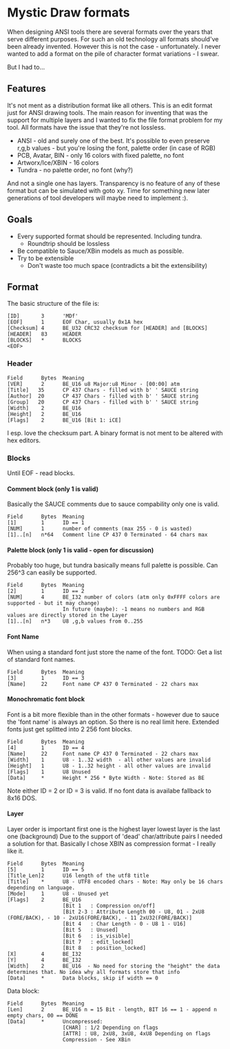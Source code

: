 # Mystic Draw formats

When designing ANSI tools there are several formats over the years that serve different purposes. For such an old technology all formats should've been already invented.
However this is not the case - unfortunately. I never wanted to add a format on the pile of character format variations - I swear.

But I had to… 

## Features

It's not ment as a distribution format like all others. This is an edit format just for ANSI drawing tools.
The main reason for inventing that was the support for multiple layers and I wanted to fix the file format problem for my tool. 
All formats have the issue that they're not lossless.

- ANSI - old and surely one of the best. It's possible to even preserve r,g,b values - but you're losing the font, palette order (in case of RGB)
- PCB, Avatar, BIN - only 16 colors with fixed palette, no font
- Artworx/Ice/XBIN - 16 colors
- Tundra - no palette order, no font (why?)

And not a single one has layers. Transparency is no feature of any of these format but can be simulated with goto xy.
Time for something new later generations of tool developers will maybe need to implement :).

## Goals

- Every supported format should be represented. Including tundra.
  - Roundtrip should be lossless
- Be compatible to Sauce/XBin models as much as possible.
- Try to be extensible
  - Don't waste too much space (contradicts a bit the extensibility)

## Format

The basic structure of the file is:
```
[ID]       3      'MDf'
[EOF]      1      EOF Char, usually 0x1A hex
[Checksum] 4      BE_U32 CRC32 checksum for [HEADER] and [BLOCKS]
[HEADER]   83     HEADER
[BLOCKS]   *      BLOCKS
<EOF>
```

### Header

```
Field      Bytes  Meaning
[VER]      2      BE_U16 u8 Major:u8 Minor - [00:00] atm
[Title]   35      CP 437 Chars - filled with b' ' SAUCE string
[Author]  20      CP 437 Chars - filled with b' ' SAUCE string
[Group]   20      CP 437 Chars - filled with b' ' SAUCE string
[Width]    2      BE_U16
[Height]   2      BE_U16
[Flags]    2      BE_U16 [Bit 1: iCE]
```

I esp. love the checksum part. A binary format is not ment to be altered with hex editors.

### Blocks

Until EOF - read blocks.

#### Comment block (only 1 is valid)

Basically the SAUCE comments due to sauce compability only one is valid.

```
Field      Bytes  Meaning
[1]        1      ID == 1
[NUM]      1      number of comments (max 255 - 0 is wasted)
[1]..[n]   n*64   Comment line CP 437 0 Terminated - 64 chars max
```

#### Palette block (only 1 is valid - open for discussion)

Probably too huge, but tundra basically means full palette is possible. Can 256^3 can easily be supported.
```
Field      Bytes  Meaning
[2]        1      ID == 2
[NUM]      4      BE_I32 number of colors (atm only 0xFFFF colors are supported - but it may change)
                  In future (maybe): -1 means no numbers and RGB values are directly stored in the Layer    
[1]..[n]   n*3    U8 ,g,b values from 0..255
```

#### Font Name

When using a standard font just store the name of the font. TODO: Get a list of standard font names.

```
Field      Bytes  Meaning
[3]        1      ID == 3
[Name]     22     Font name CP 437 0 Terminated - 22 chars max
```

#### Monochromatic font block

Font is a bit more flexible than in the other formats - however due to sauce the 'font name' is always an option.
So there is no real limit here. Extended fonts just get splitted into 2 256 font blocks.

```
Field      Bytes  Meaning
[4]        1      ID == 4
[Name]     22     Font name CP 437 0 Terminated - 22 chars max
[Width]    1      U8 - 1..32 width  - all other values are invalid
[Height]   1      U8 - 1..32 height - all other values are invalid
[Flags]    1      U8 Unused 
[Data]     *      Height * 256 * Byte Width - Note: Stored as BE
```

Note either ID = 2 or ID = 3 is valid. If no font data is availabe fallback to 8x16 DOS.

#### Layer

Layer order is important first one is the highest layer lowest layer is the last one (background)
Due to the support of 'dead' char/attribute pairs I needed a solution for that. Basically I chose XBIN as compression format - I really like it.

```
Field      Bytes  Meaning
[5]        1      ID == 5
[Title_Len]2      U16 length of the utf8 title
[Title]    *      U8 - UTF8 encoded chars - Note: May only be 16 chars depending on language.
[Mode]     1      U8 - Unused yet
[Flags]    2      BE_U16
                  [Bit 1   : Compression on/off]
                  [Bit 2-3 : Attribute Length 00 - U8, 01 - 2xU8 (FORE/BACK), - 10 - 2xU16(FORE/BACK), - 11 2xU32(FORE/BACK)]
                  [Bit 4   : Char Length - 0 - U8 1 - U16]
                  [Bit 5   : Unused]
                  [Bit 6   : is_visible]
                  [Bit 7   : edit_locked]
                  [Bit 8   : position_locked]
[X]        4      BE_I32
[Y]        4      BE_I32
[Width]    2      BE_U16  - No need for storing the "height" the data determines that. No idea why all formats store that info
[Data]     *      Data blocks, skip if width == 0
```

Data block:

```
Field      Bytes  Meaning
[Len]      2      BE_U16 n = 15 Bit - length, BIT 16 == 1 - append n empty chars, 00 == DONE
[Data]     *      Uncompressed:
                  [CHAR] : 1/2 Depending on flags
                  [ATTR] : U8, 2xU8, 3xU8, 4xU8 Depending on flags
                  Compression - See XBin
```